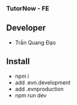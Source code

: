 ### TutorNow - FE
## Developer
-   Trần Quang Đạo
## Install
- npm i
- add .evn.development
- add .evnproduction
- npm run dev
